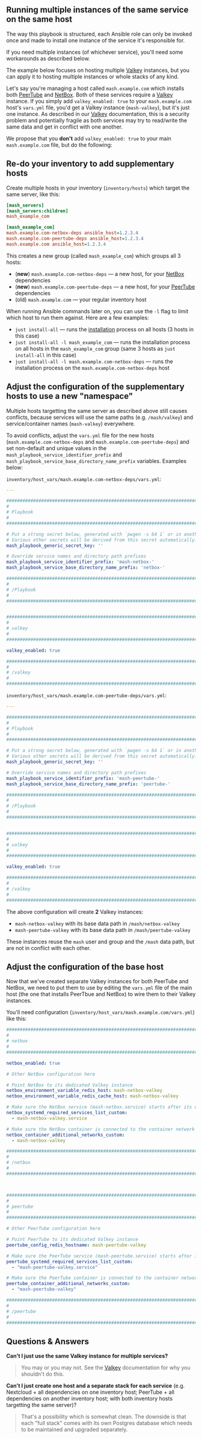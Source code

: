 ## Running multiple instances of the same service on the same host

The way this playbook is structured, each Ansible role can only be invoked once and made to install one instance of the service it's responsible for.

If you need multiple instances (of whichever service), you'll need some workarounds as described below.

The example below focuses on hosting multiple [Valkey](services/valkey.md) instances, but you can apply it to hosting multiple instances or whole stacks of any kind.

Let's say you're managing a host called `mash.example.com` which installs both [PeerTube](services/peertube.md) and [NetBox](services/netbox.md). Both of these services require a [Valkey](services/valkey.md) instance. If you simply add `valkey_enabled: true` to your `mash.example.com` host's `vars.yml` file, you'd get a Valkey instance (`mash-valkey`), but it's just one instance. As described in our [Valkey](services/valkey.md) documentation, this is a security problem and potentially fragile as both services may try to read/write the same data and get in conflict with one another.

We propose that you **don't** add `valkey_enabled: true` to your main `mash.example.com` file, but do the following:

## Re-do your inventory to add supplementary hosts

Create multiple hosts in your inventory (`inventory/hosts`) which target the same server, like this:

```ini
[mash_servers]
[mash_servers:children]
mash_example_com

[mash_example_com]
mash.example.com-netbox-deps ansible_host=1.2.3.4
mash.example.com-peertube-deps ansible_host=1.2.3.4
mash.example.com ansible_host=1.2.3.4
```

This creates a new group (called `mash_example_com`) which groups all 3 hosts:

- (**new**) `mash.example.com-netbox-deps` — a new host, for your [NetBox](services/netbox.md) dependencies
- (**new**) `mash.example.com-peertube-deps` — a new host, for your [PeerTube](services/peertube.md) dependencies
- (old) `mash.example.com` — your regular inventory host

When running Ansible commands later on, you can use the `-l` flag to limit which host to run them against. Here are a few examples:

- `just install-all` — runs the [installation](installing.md) process on all hosts (3 hosts in this case)
- `just install-all -l mash_example_com` — runs the installation process on all hosts in the `mash_example_com` group (same 3 hosts as `just install-all` in this case)
- `just install-all -l mash.example.com-netbox-deps` — runs the installation process on the `mash.example.com-netbox-deps` host


## Adjust the configuration of the supplementary hosts to use a new "namespace"

Multiple hosts targetting the same server as described above still causes conflicts, because services will use the same paths (e.g. `/mash/valkey`) and service/container names (`mash-valkey`) everywhere.

To avoid conflicts, adjust the `vars.yml` file for the new hosts (`mash.example.com-netbox-deps` and `mash.example.com-peertube-deps`)
and set non-default and unique values in the `mash_playbook_service_identifier_prefix` and `mash_playbook_service_base_directory_name_prefix` variables. Examples below:

`inventory/host_vars/mash.example.com-netbox-deps/vars.yml`:

```yaml
---

########################################################################
#                                                                      #
# Playbook                                                             #
#                                                                      #
########################################################################

# Put a strong secret below, generated with `pwgen -s 64 1` or in another way
# Various other secrets will be derived from this secret automatically.
mash_playbook_generic_secret_key: ''

# Override service names and directory path prefixes
mash_playbook_service_identifier_prefix: 'mash-netbox-'
mash_playbook_service_base_directory_name_prefix: 'netbox-'

########################################################################
#                                                                      #
# /Playbook                                                            #
#                                                                      #
########################################################################


########################################################################
#                                                                      #
# valkey                                                               #
#                                                                      #
########################################################################

valkey_enabled: true

########################################################################
#                                                                      #
# /valkey                                                              #
#                                                                      #
########################################################################
```

`inventory/host_vars/mash.example.com-peertube-deps/vars.yml`:

```yaml
---

########################################################################
#                                                                      #
# Playbook                                                             #
#                                                                      #
########################################################################

# Put a strong secret below, generated with `pwgen -s 64 1` or in another way
# Various other secrets will be derived from this secret automatically.
mash_playbook_generic_secret_key: ''

# Override service names and directory path prefixes
mash_playbook_service_identifier_prefix: 'mash-peertube-'
mash_playbook_service_base_directory_name_prefix: 'peertube-'

########################################################################
#                                                                      #
# /Playbook                                                            #
#                                                                      #
########################################################################


########################################################################
#                                                                      #
# valkey                                                               #
#                                                                      #
########################################################################

valkey_enabled: true

########################################################################
#                                                                      #
# /valkey                                                              #
#                                                                      #
########################################################################
```

The above configuration will create **2** Valkey instances:

- `mash-netbox-valkey` with its base data path in `/mash/netbox-valkey`
- `mash-peertube-valkey` with its base data path in `/mash/peertube-valkey`

These instances reuse the `mash` user and group and the `/mash` data path, but are not in conflict with each other.


## Adjust the configuration of the base host

Now that we've created separate Valkey instances for both PeerTube and NetBox, we need to put them to use by editing the `vars.yml` file of the main host (the one that installs PeerTbue and NetBox) to wire them to their Valkey instances.

You'll need configuration (`inventory/host_vars/mash.example.com/vars.yml`) like this:

```yaml
########################################################################
#                                                                      #
# netbox                                                               #
#                                                                      #
########################################################################

netbox_enabled: true

# Other NetBox configuration here

# Point NetBox to its dedicated Valkey instance
netbox_environment_variable_redis_host: mash-netbox-valkey
netbox_environment_variable_redis_cache_host: mash-netbox-valkey

# Make sure the NetBox service (mash-netbox.service) starts after its dedicated Valkey service (mash-netbox-valkey.service)
netbox_systemd_required_services_list_custom:
  - mash-netbox-valkey.service

# Make sure the NetBox container is connected to the container network of its dedicated Valkey service (mash-netbox-valkey)
netbox_container_additional_networks_custom:
  - mash-netbox-valkey

########################################################################
#                                                                      #
# /netbox                                                              #
#                                                                      #
########################################################################



########################################################################
#                                                                      #
# peertube                                                             #
#                                                                      #
########################################################################

# Other PeerTube configuration here

# Point PeerTube to its dedicated Valkey instance
peertube_config_redis_hostname: mash-peertube-valkey

# Make sure the PeerTube service (mash-peertube.service) starts after its dedicated Valkey service (mash-peertube-valkey.service)
peertube_systemd_required_services_list_custom:
  - "mash-peertube-valkey.service"

# Make sure the PeerTube container is connected to the container network of its dedicated Valkey service (mash-peertube-valkey)
peertube_container_additional_networks_custom:
  - "mash-peertube-valkey"

########################################################################
#                                                                      #
# /peertube                                                            #
#                                                                      #
########################################################################
```


## Questions & Answers

**Can't I just use the same Valkey instance for multiple services?**

> You may or you may not. See the [Valkey](services/valkey.md) documentation for why you shouldn't do this.

**Can't I just create one host and a separate stack for each service** (e.g. Nextcloud + all dependencies on one inventory host; PeerTube + all dependencies on another inventory host; with both inventory hosts targetting the same server)?

> That's a possibility which is somewhat clean. The downside is that each "full stack" comes with its own Postgres database which needs to be maintained and upgraded separately.
